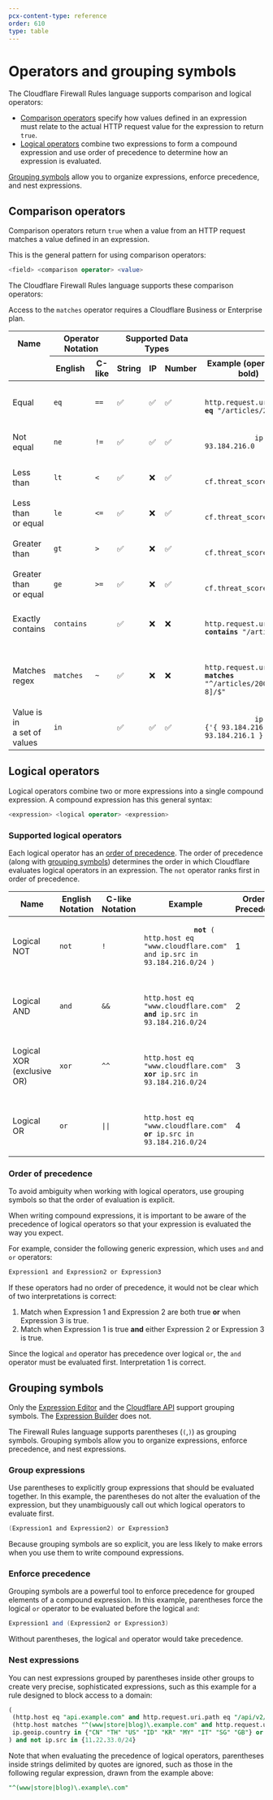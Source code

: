 ```yaml
---
pcx-content-type: reference
order: 610
type: table
---
```


# Operators and grouping symbols

The Cloudflare Firewall Rules language supports comparison and logical operators:

- [Comparison operators](#comparison-operators) specify how values defined in an expression must relate to the actual HTTP request value for the expression to return `true`.
- [Logical operators](#logical-operators) combine two expressions to form a compound expression and use order of precedence to determine how an expression is evaluated.

[Grouping symbols](/cf-firewall-language/operators/#grouping-symbols) allow you to organize expressions, enforce precedence, and nest expressions.

## Comparison operators

Comparison operators return `true` when a value from an HTTP request matches a value defined in an expression.

This is the general pattern for using comparison operators:

```sql
<field> <comparison operator> <value>
```

The Cloudflare Firewall Rules language supports these comparison operators:

<Aside type='warning' header='Important'>

Access to the `matches` operator requires a Cloudflare Business or Enterprise plan.

</Aside>

<TableWrap style="width:100%">
  <table style="width:100%">
    <thead>
      <tr>
        <th>Name</th>
        <th colspan="2" style="text-align:center">
          Operator Notation
        </th>
        <th colspan="3" style="text-align:center">
          Supported Data Types
        </th>
        <th></th>
      </tr>
      <tr>
        <td></td>
        <th>English</th>
        <th>C-like</th>
        <th>String</th>
        <th>IP</th>
        <th>Number</th>
        <th>Example (operator in bold)</th>
      </tr>
    </thead>
    <tbody>
      <tr>
        <td>Equal</td>
        <td>
          <code class="InlineCode">eq</code>
        </td>
        <td>
          <code class="InlineCode">==</code>
        </td>
        <td>&#x2705;</td>
        <td>&#x2705;</td>
        <td>&#x2705;</td>
        <td>
          <code class="InlineCode">
            http.request.uri.path <strong>eq</strong> "/articles/2008/"
          </code>
        </td>
      </tr>
      <tr>
        <td>Not equal</td>
        <td>
          <code class="InlineCode">ne</code>
        </td>
        <td>
          <code class="InlineCode">!=</code>
        </td>
        <td>&#x2705;</td>
        <td>&#x2705;</td>
        <td>&#x2705;</td>
        <td>
          <code class="InlineCode">
            ip.src <strong>ne</strong> 93.184.216.0
          </code>
        </td>
      </tr>
      <tr>
        <td>Less than</td>
        <td>
          <code class="InlineCode">lt</code>
        </td>
        <td>
          <code class="InlineCode">&lt;</code>
        </td>
        <td>&#x2705;</td>
        <td>&#10060;</td>
        <td>&#x2705;</td>
        <td>
          <code class="InlineCode">
            cf.threat_score <strong>lt</strong> 10
          </code>
        </td>
      </tr>
      <tr>
        <td>
          Less than
          <br />
          or equal
        </td>
        <td>
          <code class="InlineCode">le</code>
        </td>
        <td>
          <code class="InlineCode">&lt;=</code>
        </td>
        <td>&#x2705;</td>
        <td>&#10060;</td>
        <td>&#x2705;</td>
        <td>
          <code class="InlineCode">
            cf.threat_score <strong>le</strong> 20
          </code>
        </td>
      </tr>
      <tr>
        <td>Greater than</td>
        <td>
          <code class="InlineCode">gt</code>
        </td>
        <td>
          <code class="InlineCode">></code>
        </td>
        <td>&#x2705;</td>
        <td>&#10060;</td>
        <td>&#x2705;</td>
        <td>
          <code class="InlineCode">
            cf.threat_score <strong>gt</strong> 25
          </code>
        </td>
      </tr>
      <tr>
        <td>
          Greater than
          <br />
          or equal
        </td>
        <td>
          <code class="InlineCode">ge</code>
        </td>
        <td>
          <code class="InlineCode">&gt;=</code>
        </td>
        <td>&#x2705;</td>
        <td>&#10060;</td>
        <td>&#x2705;</td>
        <td>
          <code class="InlineCode">
            cf.threat_score <strong>ge</strong> 60
          </code>
        </td>
      </tr>
      <tr>
        <td>
          Exactly
          <br />
          contains
        </td>
        <td>
          <code class="InlineCode">contains</code>
        </td>
        <td></td>
        <td>&#x2705;</td>
        <td>&#10060;</td>
        <td>&#10060;</td>
        <td>
          <code class="InlineCode">
            http.request.uri.path <strong>contains</strong> "/articles/"
          </code>
        </td>
      </tr>
      <tr>
        <td>
          Matches
          <br />
          regex
        </td>
        <td>
          <code class="InlineCode">matches</code>
        </td>
        <td>
          <code class="InlineCode">~</code>
        </td>
        <td>&#x2705;</td>
        <td>&#10060;</td>
        <td>&#10060;</td>
        <td>
          <code class="InlineCode">
            http.request.uri.path <strong>matches</strong> "^/articles/200[7-8]/$"
          </code>
        </td>
      </tr>
      <tr>
        <td>
          Value is in <br />a set of values
        </td>
        <td>
          <code class="InlineCode">in</code>
        </td>
        <td></td>
        <td>&#x2705;</td>
        <td>&#x2705;</td>
        <td>&#x2705;</td>
        <td>
          <code class="InlineCode">
            ip.src <strong>in</strong> {'{ 93.184.216.0 93.184.216.1 }'}
          </code>
        </td>
      </tr>
    </tbody>
  </table>
</TableWrap>

## Logical operators

Logical operators combine two or more expressions into a single compound expression. A compound expression has this general syntax:

```sql
<expression> <logical operator> <expression>
```

### Supported logical operators

Each logical operator has an [order of precedence](#order-of-precedence). The order of precedence (along with [grouping symbols](#grouping-symbols)) determines the order in which Cloudflare evaluates logical operators in an expression. The `not` operator ranks first in order of precedence.

<TableWrap>
  <table style="width:100%">
    <thead>
      <tr>
        <th>Name</th>
        <th>
          English
          <br />
          Notation
        </th>
        <th>
          C-like
          <br />
          Notation
        </th>
        <th>Example</th>
        <th>Order of Precedence</th>
      </tr>
    </thead>
    <tbody>
      <tr>
        <td>Logical NOT</td>
        <td>
          <code class="InlineCode">not</code>
        </td>
        <td>
          <code class="InlineCode">!</code>
        </td>
        <td>
          <code class="InlineCode">
            <strong>not</strong> ( http.host eq "www.cloudflare.com" and ip.src in 93.184.216.0/24 )
          </code>
        </td>
        <td>1</td>
      </tr>
      <tr>
        <td>Logical AND</td>
        <td>
          <code class="InlineCode">and</code>
        </td>
        <td>
          <code class="InlineCode">&amp;&amp;</code>
        </td>
        <td>
          <code class="InlineCode">
            http.host eq "www.cloudflare.com" <strong>and</strong> ip.src in 93.184.216.0/24
          </code>
        </td>
        <td>2</td>
      </tr>
      <tr>
        <td>
          Logical XOR
          <br />
          (exclusive OR)
        </td>
        <td>
          <code class="InlineCode">xor</code>
        </td>
        <td>
          <code class="InlineCode">^^</code>
        </td>
        <td>
          <code class="InlineCode">
            http.host eq "www.cloudflare.com" <strong>xor</strong> ip.src in 93.184.216.0/24
          </code>
        </td>
        <td>3</td>
      </tr>
      <tr>
        <td>Logical OR</td>
        <td>
          <code class="InlineCode">or</code>
        </td>
        <td>
          <code class="InlineCode">||</code>
        </td>
        <td>
          <code class="InlineCode">
            http.host eq "www.cloudflare.com" <strong>or</strong> ip.src in 93.184.216.0/24
          </code>
        </td>
        <td>4</td>
      </tr>
    </tbody>
  </table>
</TableWrap>

### Order of precedence

<Aside type='warning' header='Important'>

To avoid ambiguity when working with logical operators, use grouping symbols so that the order of evaluation is explicit.

</Aside>

When writing compound expressions, it is important to be aware of the precedence of logical operators so that your expression is evaluated the way you expect.

For example, consider the following generic expression, which uses `and` and `or` operators:

```java
Expression1 and Expression2 or Expression3
```

If these operators had no order of precedence, it would not be clear which of two interpretations is correct:

1. Match when Expression 1 and Expression 2 are both true **or** when Expression 3 is true.
2. Match when Expression 1 is true **and** either Expression 2 or Expression 3 is true.

Since the logical `and` operator has precedence over logical `or`, the `and` operator must be evaluated first. Interpretation 1 is correct.

## Grouping symbols

<Aside type='warning' header='Important'>

Only the [Expression Editor](/cf-dashboard/expression-preview-editor/) and the [Cloudflare API](/api/) support grouping symbols. The [Expression Builder](/cf-dashboard/create-edit-delete-rules/) does not.

</Aside>

The Firewall Rules language supports parentheses (`(`,`)`) as grouping symbols. Grouping symbols allow you to organize expressions, enforce precedence, and nest expressions.

### Group expressions

Use parentheses to explicitly group expressions that should be evaluated together. In this example, the parentheses do not alter the evaluation of the expression, but they unambiguously call out which logical operators to evaluate first.

```java
(Expression1 and Expression2) or Expression3
```

Because grouping symbols are so explicit, you are less likely to make errors when you use them to write compound expressions.

### Enforce precedence

Grouping symbols are a powerful tool to enforce precedence for grouped elements of a compound expression. In this example, parentheses force the logical `or` operator to be evaluated before the logical `and`:

```java
Expression1 and (Expression2 or Expression3)
```

Without parentheses, the logical `and` operator would take precedence.

### Nest expressions

You can nest expressions grouped by parentheses inside other groups to create very precise, sophisticated expressions, such as this example for a rule designed to block access to a domain:

```sql
(
 (http.host eq "api.example.com" and http.request.uri.path eq "/api/v2/auth") or
 (http.host matches "^(www|store|blog)\.example.com" and http.request.uri.path contains "wp-login.php") or
 ip.geoip.country in {"CN" "TH" "US" "ID" "KR" "MY" "IT" "SG" "GB"} or ip.geoip.asnum in {12345 54321 11111}
) and not ip.src in {11.22.33.0/24}
```

Note that when evaluating the precedence of logical operators, parentheses inside strings delimited by quotes are ignored, such as those in the following regular expression, drawn from the example above:

```sql
"^(www|store|blog)\.example\.com"
```
